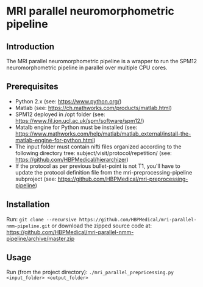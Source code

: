 # MRI parallel neuromorphometric pipeline

## Introduction

The MRI parallel neuromorphometric pipeline is a wrapper to run the SPM12 neuromorphometric pipeline in parallel over multiple CPU cores.


## Prerequisites

* Python 2.x (see: https://www.python.org/)
* Matlab (see: https://ch.mathworks.com/products/matlab.html)
* SPM12 deployed in /opt folder (see: https://www.fil.ion.ucl.ac.uk/spm/software/spm12/)
* Matalb engine for Python must be installed (see: https://www.mathworks.com/help/matlab/matlab_external/install-the-matlab-engine-for-python.html)
* The input folder must contain nifti files organized according to the following directory tree: subject/visit/protocol/repetition/ (see: https://github.com/HBPMedical/hierarchizer)
* If the protocol as per previous bullet-point is not T1, you'll have to update the protocol definition file from the mri-preprocessing-pipeline subproject (see: https://github.com/HBPMedical/mri-preprocessing-pipeline)


## Installation

Run: `git clone --recursive https://github.com/HBPMedical/mri-parallel-nmm-pipeline.git` or download the zipped source code at: https://github.com/HBPMedical/mri-parallel-nmm-pipeline/archive/master.zip


## Usage

Run (from the project directory): `./mri_parallel_prepricessing.py <input_folder> <output_folder>`
